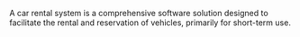 A car rental system is a comprehensive software solution designed to facilitate the rental and reservation of vehicles, primarily for short-term use.
